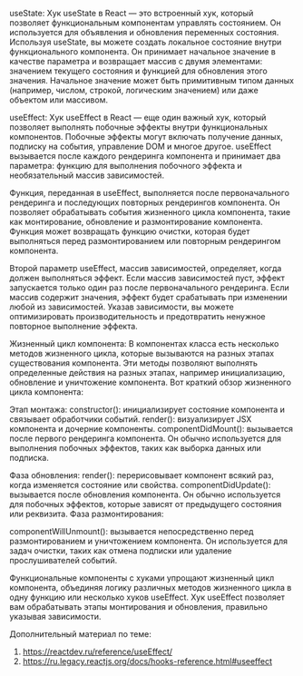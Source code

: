 useState: Хук useState в React — это встроенный хук, который позволяет функциональным компонентам управлять состоянием. Он используется для объявления и обновления переменных состояния. Используя useState, вы можете создать локальное состояние внутри функционального компонента. Он принимает начальное значение в качестве параметра и возвращает массив с двумя элементами: значением текущего состояния и функцией для обновления этого значения. Начальное значение может быть примитивным типом данных (например, числом, строкой, логическим значением) или даже объектом или массивом.

useEffect: Хук useEffect в React — еще один важный хук, который позволяет выполнять побочные эффекты внутри функциональных компонентов. Побочные эффекты могут включать получение данных, подписку на события, управление DOM и многое другое. useEffect вызывается после каждого рендеринга компонента и принимает два параметра: функцию для выполнения побочного эффекта и необязательный массив зависимостей.

Функция, переданная в useEffect, выполняется после первоначального рендеринга и последующих повторных рендерингов компонента. Он позволяет обрабатывать события жизненного цикла компонента, такие как монтирование, обновление и размонтирование компонента. Функция может возвращать функцию очистки, которая будет выполняться перед размонтированием или повторным рендерингом компонента.

Второй параметр useEffect, массив зависимостей, определяет, когда должен выполняться эффект. Если массив зависимостей пуст, эффект запускается только один раз после первоначального рендеринга. Если массив содержит значения, эффект будет срабатывать при изменении любой из зависимостей. Указав зависимости, вы можете оптимизировать производительность и предотвратить ненужное повторное выполнение эффекта.

Жизненный цикл компонента: В компонентах класса есть несколько методов жизненного цикла, которые вызываются на разных этапах существования компонента. Эти методы позволяют выполнять определенные действия на разных этапах, например инициализацию, обновление и уничтожение компонента. Вот краткий обзор жизненного цикла компонента:

Этап монтажа: constructor(): инициализирует состояние компонента и связывает обработчики событий. render(): визуализирует JSX компонента и дочерние компоненты. componentDidMount(): вызывается после первого рендеринга компонента. Он обычно используется для выполнения побочных эффектов, таких как выборка данных или подписка.

Фаза обновления: render(): перерисовывает компонент всякий раз, когда изменяется состояние или свойства. componentDidUpdate(): вызывается после обновления компонента. Он обычно используется для побочных эффектов, которые зависят от предыдущего состояния или реквизита. Фаза размонтирования:

componentWillUnmount(): вызывается непосредственно перед размонтированием и уничтожением компонента. Он используется для задач очистки, таких как отмена подписки или удаление прослушивателей событий.

Функциональные компоненты с хуками упрощают жизненный цикл компонента, объединяя логику различных методов жизненного цикла в одну функцию или несколько хуков useEffect. Хук useEffect позволяет вам обрабатывать этапы монтирования и обновления, правильно указывая зависимости.


Дополнительный материал по теме:

1. https://reactdev.ru/reference/useEffect/
2. https://ru.legacy.reactjs.org/docs/hooks-reference.html#useeffect